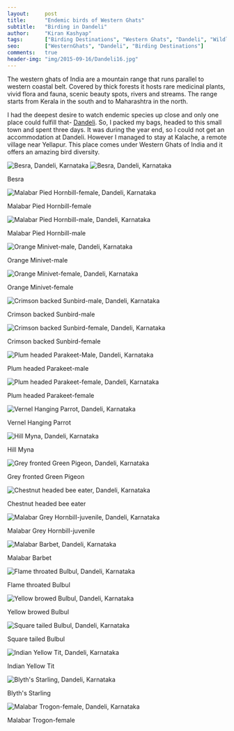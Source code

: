 ```yaml
---
layout:     post
title:      "Endemic birds of Western Ghats"
subtitle:   "Birding in Dandeli"
author:     "Kiran Kashyap"
tags:       ["Birding Destinations", "Western Ghats", "Dandeli", "Wildlife Destinations"]
seo:		["WesternGhats", "Dandeli", "Birding Destinations"]
comments:   true
header-img: "img/2015-09-16/Dandeli16.jpg"
---
```


<p>The western ghats of India are a mountain range that runs parallel to western coastal belt. Covered by thick forests it hosts rare medicinal plants, vivid flora and fauna, scenic beauty spots, rivers and streams. The range starts from Kerala in the south and to Maharashtra in the north.</p>

<p>I had the deepest desire to watch endemic species up close and only one place could fulfill that- <a href="http://www.wilderhood.com/destination/Dandeli" target="_blank">Dandeli</a>. So, I packed my bags, headed to this small town and spent three days. It was during the year end, so I could not get an accommodation at Dandeli. However I managed to stay at Kalache, a remote village near Yellapur. This place comes under Western Ghats of India and it offers an amazing bird diversity.</p>


<img src="{{ site.baseurl }}/img/2015-09-16/Dandeli1.JPG" alt="Besra, Dandeli, Karnataka">
<img src="{{ site.baseurl }}/img/2015-09-16/Dandeli2.JPG" alt="Besra, Dandeli, Karnataka">
<p>Besra</p>
<img src="{{ site.baseurl }}/img/2015-09-16/Dandeli3.JPG" alt="Malabar Pied Hornbill-female, Dandeli, Karnataka">
<p>Malabar Pied Hornbill-female</p>
<img src="{{ site.baseurl }}/img/2015-09-16/Dandeli4.JPG" alt="Malabar Pied Hornbill-male, Dandeli, Karnataka">
<p>Malabar Pied Hornbill-male</p>
<img src="{{ site.baseurl }}/img/2015-09-16/Dandeli5.jpg" alt="Orange Minivet-male, Dandeli, Karnataka">
<p>Orange Minivet-male</p>
<img src="{{ site.baseurl }}/img/2015-09-16/Dandeli6.JPG" alt="Orange Minivet-female, Dandeli, Karnataka">
<p>Orange Minivet-female</p>
<img src="{{ site.baseurl }}/img/2015-09-16/Dandeli7.jpg" alt="Crimson backed Sunbird-male, Dandeli, Karnataka">
<p>Crimson backed Sunbird-male</p>
<img src="{{ site.baseurl }}/img/2015-09-16/Dandeli8.jpg" alt="Crimson backed Sunbird-female, Dandeli, Karnataka">
<p>Crimson backed Sunbird-female</p>
<img src="{{ site.baseurl }}/img/2015-09-16/Dandeli9.jpg" alt="Plum headed Parakeet-Male, Dandeli, Karnataka">
<p>Plum headed Parakeet-male</p>
<img src="{{ site.baseurl }}/img/2015-09-16/Dandeli10.jpg" alt="Plum headed Parakeet-female, Dandeli, Karnataka">
<p>Plum headed Parakeet-female</p>
<img src="{{ site.baseurl }}/img/2015-09-16/Dandeli11.jpg" alt="Vernel Hanging Parrot, Dandeli, Karnataka">
<p>Vernel Hanging Parrot</p>
<img src="{{ site.baseurl }}/img/2015-09-16/Dandeli12.JPG" alt="Hill Myna, Dandeli, Karnataka">
<p>Hill Myna</p>
<img src="{{ site.baseurl }}/img/2015-09-16/Dandeli13.JPG" alt="Grey fronted Green Pigeon, Dandeli, Karnataka">
<p>Grey fronted Green Pigeon</p>
<img src="{{ site.baseurl }}/img/2015-09-16/Dandeli14.jpg" alt="Chestnut headed bee eater, Dandeli, Karnataka">
<p>Chestnut headed bee eater</p>
<img src="{{ site.baseurl }}/img/2015-09-16/Dandeli15.jpg" alt="Malabar Grey Hornbill-juvenile, Dandeli, Karnataka">
<p>Malabar Grey Hornbill-juvenile</p>
<img src="{{ site.baseurl }}/img/2015-09-16/Dandeli16.jpg" alt="Malabar Barbet, Dandeli, Karnataka">
<p>Malabar Barbet</p>
<img src="{{ site.baseurl }}/img/2015-09-16/Dandeli17.jpg" alt="Flame throated Bulbul, Dandeli, Karnataka">
<p>Flame throated Bulbul</p>
<img src="{{ site.baseurl }}/img/2015-09-16/Dandeli18.jpg" alt="Yellow browed Bulbul, Dandeli, Karnataka">
<p>Yellow browed Bulbul</p>
<img src="{{ site.baseurl }}/img/2015-09-16/Dandeli19.jpg" alt="Square tailed Bulbul, Dandeli, Karnataka">
<p>Square tailed Bulbul</p>
<img src="{{ site.baseurl }}/img/2015-09-16/Dandeli20.jpg" alt="Indian Yellow Tit, Dandeli, Karnataka">
<p>Indian Yellow Tit</p>
<img src="{{ site.baseurl }}/img/2015-09-16/Dandeli21.jpg" alt="Blyth's Starling, Dandeli, Karnataka">
<p>Blyth's Starling</p>
<img src="{{ site.baseurl }}/img/2015-09-16/Dandeli22.jpg" alt="Malabar Trogon-female, Dandeli, Karnataka">
<p>Malabar Trogon-female</p>